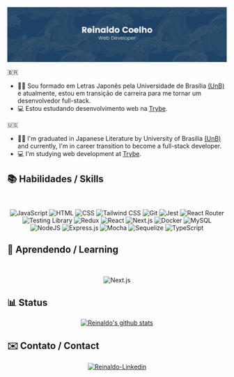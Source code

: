 <img align='center' src="./images/coelho.png" alt="Reinaldo Coelho Background"/>

🇧🇷

- 👋🏻 Sou formado em Letras Japonês pela Universidade de Brasília [(UnB)](https://www.unb.br/) e atualmente, estou em transição de carreira para me tornar um desenvolvedor full-stack.
- 💻 Estou estudando desenvolvimento web na [Trybe](https://www.betrybe.com/).

🇺🇸

- 👋🏻 I'm graduated in Japanese Literature by University of Brasilia [(UnB)](https://international.unb.br/) and currently, I'm in career transition to become a full-stack developer.
- 💻 I'm studying web development at [Trybe](https://www.betrybe.com/).

## 📚 Habilidades / Skills

<section align='center'><br>
 
![JavaScript](https://img.shields.io/badge/javascript-%23F7DF1E.svg?style=for-the-badge&logo=javascript&logoColor=black)
![HTML](https://img.shields.io/badge/html5-%23E34F26.svg?style=for-the-badge&logo=html5&logoColor=white)
![CSS](https://img.shields.io/badge/css3-%231572B6.svg?style=for-the-badge&logo=css3&logoColor=white)
![Tailwind CSS](https://img.shields.io/badge/tailwindcss-%2338B2AC.svg?style=for-the-badge&logo=tailwind-css&logoColor=white)
![Git](https://img.shields.io/badge/git-%23F05033.svg?style=for-the-badge&logo=git&logoColor=white)
![Jest](https://img.shields.io/badge/-jest-%23C21325?style=for-the-badge&logo=jest&logoColor=white)
![React Router](https://img.shields.io/badge/React_Router-CA4245?style=for-the-badge&logo=react-router&logoColor=white)
![Testing Library](https://img.shields.io/badge/-TestingLibrary-%23E33332?style=for-the-badge&logo=testing-library&logoColor=white)
![Redux](https://img.shields.io/badge/redux-%23593d88.svg?style=for-the-badge&logo=redux&logoColor=white)
![React](https://img.shields.io/badge/react-%2320232a.svg?style=for-the-badge&logo=react&logoColor=%2361DAFB)
![Next.js](https://img.shields.io/badge/Next-black?style=for-the-badge&logo=next.js&logoColor=white)
![Docker](https://img.shields.io/badge/docker-%230db7ed.svg?style=for-the-badge&logo=docker&logoColor=white)
![MySQL](https://img.shields.io/badge/mysql-%2300f.svg?style=for-the-badge&logo=mysql&logoColor=white)
![NodeJS](https://img.shields.io/badge/node.js-6DA55F?style=for-the-badge&logo=node.js&logoColor=white)
![Express.js](https://img.shields.io/badge/express.js-%23404d59.svg?style=for-the-badge&logo=express&logoColor=%2361DAFB)
![Mocha](https://img.shields.io/badge/-mocha-%238D6748?style=for-the-badge&logo=mocha&logoColor=white)
![Sequelize](https://img.shields.io/badge/Sequelize-52B0E7?style=for-the-badge&logo=Sequelize&logoColor=white)
![TypeScript](https://img.shields.io/badge/typescript-%23007ACC.svg?style=for-the-badge&logo=typescript&logoColor=white)

 </section>

## 🌱 Aprendendo / Learning

<section align='center'><br>
 
![Next.js](https://img.shields.io/badge/Next-black?style=for-the-badge&logo=next.js&logoColor=white)
 
</section>

## 📊 Status

<section align='center'>
<a href="https://github.com/coelhoreinaldo"><img src="https://github-readme-streak-stats.herokuapp.com/?user=coelhoreinaldo&theme=tokyonight&hide_border=true)" alt="Reinaldo's github stats" /></a>
</section>
    
 ## ✉️ Contato / Contact

<section align='center'>
<a href='https://www.linkedin.com/in/coelhoreinaldo/' target='_blank' ><img align='center' alt='Reinaldo-Linkedin' src='https://img.shields.io/badge/LinkedIn-0077B5?style=for-the-badge&logo=linkedin&logoColor=white'/></a>
</section>
